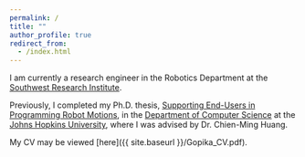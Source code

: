 ```yaml
---
permalink: /
title: ""
author_profile: true
redirect_from:
  - /index.html
---
```

I am currently a research engineer in the Robotics Department at the <a href="https://robotics.swri.org/">Southwest Research Institute</a>. 

Previously, I completed my Ph.D. thesis, <a href ="https://jscholarship.library.jhu.edu/handle/1774.2/69511">Supporting End-Users in Programming Robot Motions</a>, in the <a href ="https://www.cs.jhu.edu/">Department of Computer Science</a> at the <a href="https://www.jhu.edu/">Johns Hopkins University</a>, where I was advised by Dr. Chien-Ming Huang. 

My CV may be viewed  [here]({{ site.baseurl }}/Gopika_CV.pdf).
